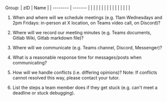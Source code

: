 Group:
| zID      | Name    |
| -------- | ------- |
|          |         |
|          |         |
|          |         |
|          |         |
|          |         |

1. When and where will we schedule meetings (e.g. 11am Wednesdays and 2pm Fridays: in-person at X location, on Teams video call, on Discord)?

2. Where will we record our meeting minutes (e.g. Teams documents, Gitlab Wiki, Gitlab markdown file)?

3. Where will we communicate (e.g. Teams channel, Discord, Messenger)?

4. What is a reasonable response time for messages/posts when communicating?

3. How will we handle conflicts (i.e. differing opinions)? Note: If conflicts cannot resolved this way, please contact your tutor.

4. List the steps a team member does if they get stuck (e.g. can't meet a deadline or stuck debugging).